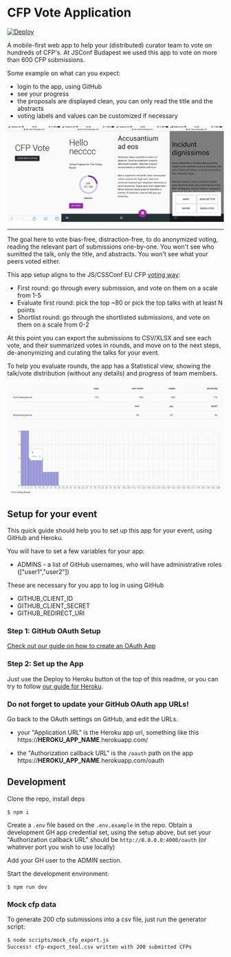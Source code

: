 # CFP Vote Application

[![Deploy](https://www.herokucdn.com/deploy/button.svg)](https://heroku.com/deploy?template=https://github.com/JSConfBp/cfp-vote#release)

A mobile-first web app to help your (distributed) curator team to vote on hundreds of CFP's. At JSConf Budapest we used this app to vote on more than 600 CFP submissions.

Some example on what can you expect: 
* login to the app, using GitHub
* see your progress
* the proposals are displayed clean, you can only read the title and the abstracts
* voting labels and values can be customized if necessary

![Screenshots of the mobile view of the app](https://raw.githubusercontent.com/JSConfBp/cfp-vote/master/docs/app-example.jpg)

---

The goal here to vote bias-free, distraction-free, to do anonymized voting, reading the relevant part of submissions one-by-one. You won't see who sumitted the talk, only the title, and abstracts. You won't see what your peers voted either.

This app setup aligns to the JS/CSSConf EU CFP [voting way](https://blog.cssconf.eu/2015/08/15/a-talk-selection-process-explained/):
* First round: go through every submission, and vote on them on a scale from 1-5
* Evaluate first round: pick the top ~80 or pick the top talks with at least N points
* Shortlist round: go through the shortlisted submissions, and vote on them on a scale from 0-2

At this point you can export the submissions to CSV/XLSX and see each vote, and their summarized votes in rounds, and move on to the next steps, de-anonymizing and curating the talks for your event.

To help you evaluate rounds, the app has a Statistical view, showing the talk/vote distribution (without any details) and progress of team members.

![Screenshot of the statistics page](https://raw.githubusercontent.com/JSConfBp/cfp-vote/master/docs/stats-example.png)


## Setup for your event

This quick guide should help you to set up this app for your event, using GitHub and Heroku.

You will have to set a few variables for your app:
* ADMINS - a list of GitHub usernames, who will have administrative roles (["user1","user2"])

These are necessary for you app to log in using GitHub
* GITHUB_CLIENT_ID
* GITHUB_CLIENT_SECRET
* GITHUB_REDIRECT_URI

### Step 1: GitHub OAuth Setup

[Check out our guide on how to create an OAuth App](https://github.com/JSConfBp/cfp-vote/wiki/GitHub-OAuth-Setup)

### Step 2: Set up the App

Just use the Deploy to Heroku button ot the top of this readme, or you can try to follow [our guide for Heroku](https://github.com/JSConfBp/cfp-vote/wiki/Set-up-the-App).

### Do not forget to update your GitHub OAuth app URLs!

Go back to the OAuth settings on GitHub, and edit the URLs.

* your "Application URL" is the Heroku app url, something like this  
https://__HEROKU_APP_NAME__.herokuapp.com/

* the "Authorization callback URL" is the `/oauth` path on the app  
https://__HEROKU_APP_NAME__.herokuapp.com/oauth


## Development

Clone the repo, install deps

```
$ npm i 
```

Create a `.env` file based on the `.env.example` in the repo. Obtain a development GH app credential set, using the setup above, but set your "Authorization callback URL" should be `http://0.0.0.0:4000/oauth` (or whatever port you wish to use locally)

Add your GH user to the ADMIN section.

Start the development environment:

```
$ npm run dev
```

### Mock cfp data

To generate 200 cfp submissions into a csv file, just run the generator script:

```
$ node scripts/mock_cfp_export.js
Success! cfp-export_teal.csv written with 200 submitted CFPs
```
